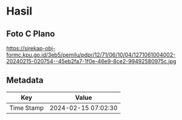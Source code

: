 # Hasil

## Foto C Plano

https://sirekap-obj-formc.kpu.go.id/3eb5/pemilu/pdpr/12/71/06/10/04/1271061004002-20240215-020754--45eb2fa7-1f0e-46e9-8ce2-99492580975c.jpg


## Metadata

| Key        | Value               |
| ---------- | ------------------- |
| Time Stamp | 2024-02-15 07:02:30 |



